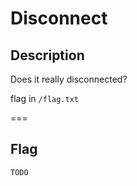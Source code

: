 Disconnect
===

## Description

Does it really disconnected?

flag in `/flag.txt`

===
## Flag

`TODO`

